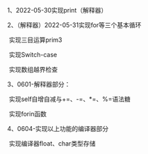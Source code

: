 1、2022-05-30实现print（解释器）

2、（解释器）2022-05-31实现for等三个基本循环

​      实现三目运算prim3

​      实现Switch-case

​      实现数组越界检查

3、0601-解释器部分：

​      实现self自增自减与+=、-=、*=、%=语法糖

​      实现forin函数

4、0604-实现以上功能的编译器部分

​               实现编译器float、char类型存储